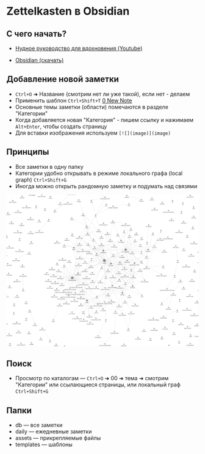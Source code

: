 # Zettelkasten в Obsidian

## С чего начать?

- [Нудное руководство для вдохновения (Youtube)](https://youtu.be/PiS3pRRj994)

- [Obsidian (скачать)](https://obsidian.md/)

## Добавление новой заметки

- `Ctrl+O` ➜ Название (смотрим нет ли уже такой), если нет - делаем
- Применить шаблон `Ctrl+Shift+T` [0 New Note](./templates/0%20New%20Note.md)
- Основные темы заметки (области) помечаются в разделе "Категории"
- Когда добавляется новая "Категория" - пишем ссылку и нажимаем `Alt+Enter`, чтобы создать страницу
- Для вставки изображения используем `[![](image)](image)`

## Принципы

- Все заметки в одну папку
- Категории удобно открывать в режиме локального графа (local graph) `Ctrl+Shift+G`
- Иногда можно открыть рандомную заметку и подумать над связями

[![Пример графа](./assets/Zettelkasten%20graph%20example.png)](./assets/Zettelkasten%20graph%20example.png)

## Поиск

- Просмотр по каталогам — `Ctrl+O` ➜ 00  ➜ тема  ➜ смотрим "Категории" или ссылающиеся страницы, или локальный граф `Ctrl+Shift+G`

## Папки

- db  — все заметки
- daily  — ежедневные заметки
- assets  — прикрепляемые файлы
- templates  — шаблоны
